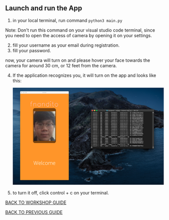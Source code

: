 ## Launch and run the App

1. in your local terminal, run command `python3 main.py`

Note: Don't run this command on your visual studio code terminal, since you need to open the access of camera by opening it on your settings.

2. fill your username as your email during registration.
3. fill your password.

now, your camera will turn on and please hover your face towards the camera for around 30 cm, or 12 feet from the camera.

4. If the application recognizes you, it will turn on the app and looks like this:

    ![](../../images/LaunchApp/4.png)

5. to turn it off, click control + c on your terminal.

[BACK TO WORKSHOP GUIDE](../../EnglishGuide.md)

[BACK TO PREVIOUS GUIDE](ConfigureApp.md)
